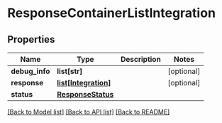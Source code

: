 # ResponseContainerListIntegration

## Properties
Name | Type | Description | Notes
------------ | ------------- | ------------- | -------------
**debug_info** | **list[str]** |  | [optional] 
**response** | [**list[Integration]**](Integration.md) |  | [optional] 
**status** | [**ResponseStatus**](ResponseStatus.md) |  | 

[[Back to Model list]](../README.md#documentation-for-models) [[Back to API list]](../README.md#documentation-for-api-endpoints) [[Back to README]](../README.md)


